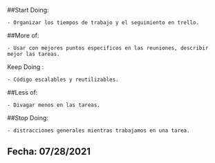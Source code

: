 ##Start Doing:

    - Organizar los tiempos de trabajo y el seguimiento en trello.

##More of:

    - Usar con mejores puntos especificos en las reuniones, describir mejor las tareas.

Keep Doing : 

    - Código escalables y reutilizables.

##Less of:

    - Divagar menos en las tareas.


##Stop Doing:

    - distracciones generales mientras trabajamos en una tarea.

## Fecha: 07/28/2021